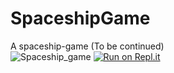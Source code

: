 # SpaceshipGame
A spaceship-game (To be continued)<br>
![Spaceship_game](https://user-images.githubusercontent.com/61402409/77258794-3a1e5680-6c7d-11ea-9e6d-761a441ffa16.png)
[![Run on Repl.it](https://repl.it/badge/github/OrangoMango/SpaceshipGame)](https://repl.it/github/OrangoMango/SpaceshipGame)